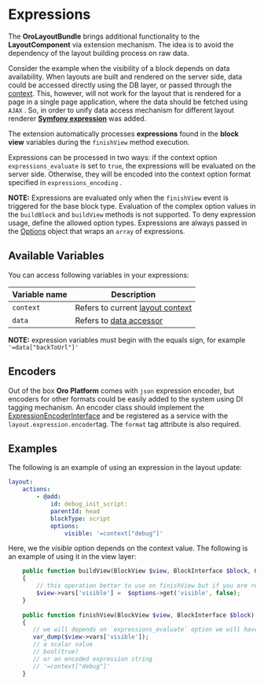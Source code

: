 # Expressions

The **OroLayoutBundle** brings additional functionality to the **LayoutComponent** via extension mechanism.
The idea is to avoid the dependency of the layout building process on raw data.
 
Consider the example when the visibility of a block depends on data availability. When layouts are built and rendered on the server side, data could be accessed directly using the DB layer, or passed through the [context](./layout_context.md). This, however, will not work for the layout that is rendered for a page in a single page application, where the data should be fetched using `AJAX` . So, in order to unify data access mechanism for different layout renderer **[Symfony expression](http://symfony.com/doc/current/components/expression_language/index.html)** was added.

The extension automatically processes **expressions** found in the **block view** variables during the `finishView` method 
execution. 

Expressions can be processed in two ways: if the context option `expressions_evaluate` is set to `true`, the expressions will be evaluated on the server side. Otherwise, they will be encoded into the context option format specified in `expressions_encoding` . 

**NOTE:** Expressions are evaluated only when the `finishView` event is triggered for the base block type. Evaluation of the complex
option values in the `buildBlock` and `buildView` methods is not supported. To deny expression usage, define the allowed option types.
Expressions are always passed in the [Options](../../../../Component/Layout/Block/Type/Options.php) object that wraps an `array` of expressions.

## Available Variables

You can access following variables in your expressions:

| Variable name | Description |
|------- |-------------|
| `context` | Refers to current [layout context](./layout_context.md) |
| `data` | Refers to [data accessor](./layout_data.md) |

**NOTE:** expression variables must begin with the equals sign, for example `'=data["backToUrl"]'`

## Encoders

Out of the box **Oro Platform** comes with `json` expression encoder, but encoders for other formats could be easily 
added to the system using DI tagging mechanism. An encoder class should implement the
[ExpressionEncoderInterface](../../Layout/Encoder/ExpressionEncoderInterface.php) and be registered as a service with the
 `layout.expression.encoder`tag. The `format` tag attribute is also required.

## Examples

The following is an example of using an expression in the layout update:

```yaml
layout:
    actions:
        - @add:
            id: debug_init_script:
            parentId: head
            blockType: script
            options:
                visible: '=context["debug"]'
```

Here, we the *visible* option depends on the context value. The following is an example of using it in the view layer:
 
```php
    public function buildView(BlockView $view, BlockInterface $block, Options $options)
    {
        // this operation better to use on finishView but if you are really sure you can write like this
        $view->vars['visible'] =  $options->get('visible', false);
    }
    
    public function finishView(BlockView $view, BlockInterface $block)
    {
       // we will depends on `expressions_evaluate` option we will have
       var_dump($view->vars['visible']);
       // a scalar value
       // bool(true)
       // or an encoded expression string
       // '=context["debug"]'
    }
```
